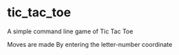 # tic_tac_toe

A simple command line game of Tic Tac Toe

Moves are made By entering the letter-number coordinate
